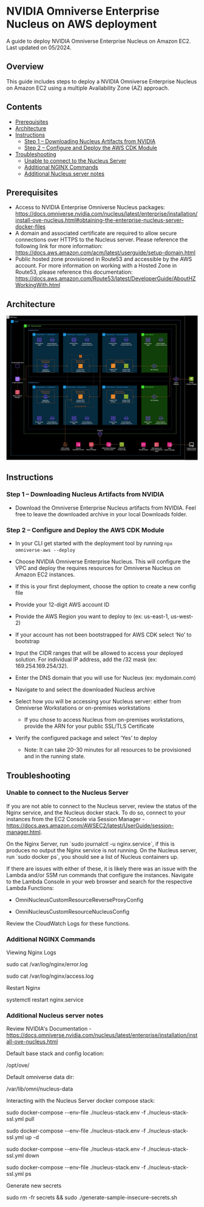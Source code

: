 # NVIDIA Omniverse Enterprise Nucleus on AWS deployment

A guide to deploy NVIDIA Omniverse Enterprise Nucleus on Amazon EC2.
Last updated on 05/2024.

## Overview
This guide includes steps to deploy a NVIDIA Omniverse Enterprise
Nucleus on Amazon EC2 using a multiple Availability Zone (AZ) approach.

## Contents
- [Prerequisites](#prerequisites)
- [Architecture](#architecture)
- [Instructions](#instructions)
  - [Step 1 – Downloading Nucleus Artifacts from NVIDIA](#step-1-downloading-nucleus-artifacts-from-nvidia)
  - [Step 2 – Configure and Deploy the AWS CDK Module](#step-2-configure-and-deploy-the-aws-cdk-module)
- [Troubleshooting](#troubleshooting)
  - [Unable to connect to the Nucleus Server](#unable-to-connect-to-the-nucleus-server)
  - [Additional NGINX Commands](#additional-nginx-commands)
  - [Additional Nucleus server notes](#additional-nucleus-server-notes)

## Prerequisites
- Access to NVIDIA Enterprise Omniverse Nucleus packages:
  <https://docs.omniverse.nvidia.com/nucleus/latest/enterprise/installation/install-ove-nucleus.html#obtaining-the-enterprise-nucleus-server-docker-files>
- A domain and associated certificate are required to allow secure
  connections over HTTPS to the Nucleus server. Please reference the
  following link for more information:
  <https://docs.aws.amazon.com/acm/latest/userguide/setup-domain.html>
- Public hosted zone provisioned in Route53 and accessible by the AWS
  account. For more information on working with a Hosted Zone in
  Route53, please reference this documentation:
  <https://docs.aws.amazon.com/Route53/latest/DeveloperGuide/AboutHZWorkingWith.html>

## Architecture
<img src="./media/image1.jpeg" />

## Instructions
### Step 1 – Downloading Nucleus Artifacts from NVIDIA

- Download the Omniverse Enterprise Nucleus artifacts from NVIDIA. Feel
  free to leave the downloaded archive in your local Downloads folder.

### Step 2 – Configure and Deploy the AWS CDK Module

- In your CLI get started with the deployment tool by running `npx
  omniverse-aws --deploy`

- Choose NVIDIA Omniverse Enterprise Nucleus. This will configure the
  VPC and deploy the requires resources for Omniverse Nucleus on Amazon
  EC2 instances.

- If this is your first deployment, choose the option to create a new
  config file

- Provide your 12-digit AWS account ID

- Provide the AWS Region you want to deploy to (ex: us-east-1,
  us-west-2)

- If your account has not been bootstrapped for AWS CDK select ‘No’ to
  bootstrap

- Input the CIDR ranges that will be allowed to access your deployed
  solution. For individual IP address, add the /32 mask (ex:
  169.254.169.254/32).

- Enter the DNS domain that you will use for Nucleus (ex: mydomain.com)

- Navigate to and select the downloaded Nucleus archive

- Select how you will be accessing your Nucleus server: either from
  Omniverse Workstations or on-premises workstations

  - If you chose to access Nucleus from on-premises workstations,
    provide the ARN for your public SSL/TLS Certificate

- Verify the configured package and select ‘Yes’ to deploy

  - Note: It can take 20-30 minutes for all resources to be provisioned
    and in the running state.

## Troubleshooting
### Unable to connect to the Nucleus Server

If you are not able to connect to the Nucleus server, review the status
of the Nginx service, and the Nucleus docker stack. To do so, connect to
your instances from the EC2 Console via Session Manager -
<https://docs.aws.amazon.com/AWSEC2/latest/UserGuide/session-manager.html>.

On the Nginx Server, run \`sudo journalctl -u nginx.service\`, if this
is produces no output the Nginx service is not running. On the Nucleus
server, run \`sudo docker ps\`, you should see a list of Nucleus
containers up.

If there are issues with either of these, it is likely there was an
issue with the Lambda and/or SSM run commands that configure the
instances. Navigate to the Lambda Console in your web browser
and search for the respective Lambda Functions:

- OmniNucleusCustomResourceReverseProxyConfig

- OmniNucleusCustomResourceNucleusConfig

Review the CloudWatch Logs for these functions.​

### Additional NGINX Commands

Viewing Nginx Logs

sudo cat /var/log/nginx/error.log

sudo cat /var/log/nginx/access.log

Restart Nginx

systemctl restart nginx.service

### Additional Nucleus server notes

Review NVIDIA's Documentation -
<https://docs.omniverse.nvidia.com/nucleus/latest/enterprise/installation/install-ove-nucleus.html>

Default base stack and config location:

/opt/ove/

Default omniverse data dir:

/var/lib/omni/nucleus-data

Interacting with the Nucleus Server docker compose stack:

sudo docker-compose --env-file ./nucleus-stack.env -f
./nucleus-stack-ssl.yml pull

sudo docker-compose --env-file ./nucleus-stack.env -f
./nucleus-stack-ssl.yml up -d

sudo docker-compose --env-file ./nucleus-stack.env -f
./nucleus-stack-ssl.yml down

sudo docker-compose --env-file ./nucleus-stack.env -f
./nucleus-stack-ssl.yml ps

Generate new secrets

sudo rm -fr secrets && sudo ./generate-sample-insecure-secrets.sh
